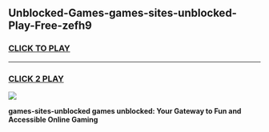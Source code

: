 
## Unblocked-Games-games-sites-unblocked-Play-Free-zefh9
<h3>
<a href="https://premium76.site?title=games-sites-unblocked&ref=15A">CLICK TO PLAY</a></h3>
<hr>

<h3>
<a href="https://premium76.site?title=games-sites-unblocked&ref=15A">CLICK 2 PLAY</a>
  
</h3>

<a href="https://premium76.site?title=games-sites-unblocked&ref=15A"><img src="https://clearcache.store/games.png"></a>


**games-sites-unblocked games unblocked: Your Gateway to Fun and Accessible Online Gaming**

